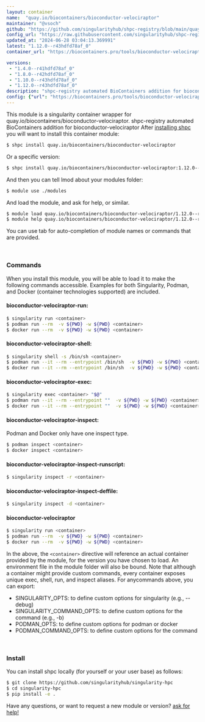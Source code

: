 ```yaml
---
layout: container
name:  "quay.io/biocontainers/bioconductor-velociraptor"
maintainer: "@vsoch"
github: "https://github.com/singularityhub/shpc-registry/blob/main/quay.io/biocontainers/bioconductor-velociraptor/container.yaml"
config_url: "https://raw.githubusercontent.com/singularityhub/shpc-registry/main/quay.io/biocontainers/bioconductor-velociraptor/container.yaml"
updated_at: "2024-06-28 03:04:13.369991"
latest: "1.12.0--r43hdfd78af_0"
container_url: "https://biocontainers.pro/tools/bioconductor-velociraptor"

versions:
 - "1.4.0--r41hdfd78af_0"
 - "1.8.0--r42hdfd78af_0"
 - "1.10.0--r43hdfd78af_0"
 - "1.12.0--r43hdfd78af_0"
description: "shpc-registry automated BioContainers addition for bioconductor-velociraptor"
config: {"url": "https://biocontainers.pro/tools/bioconductor-velociraptor", "maintainer": "@vsoch", "description": "shpc-registry automated BioContainers addition for bioconductor-velociraptor", "latest": {"1.12.0--r43hdfd78af_0": "sha256:3067f90b5a71c4dd76177d04ce0fcd6f6db8581c9ebec73d7576ba79726ab12e"}, "tags": {"1.4.0--r41hdfd78af_0": "sha256:44faf5989df8b6091a74f6ecb9bc17b8ede99bd67af8384915d41eb0eeb9a0ea", "1.8.0--r42hdfd78af_0": "sha256:dfdf5c113c6526bdc5d22f0b81959ab55587f9b7ddd62da70e22c95a50945ca2", "1.10.0--r43hdfd78af_0": "sha256:d8e487ae88664ee3f76c3f554110ba1262f8b4c2965e52763a822d949f631813", "1.12.0--r43hdfd78af_0": "sha256:3067f90b5a71c4dd76177d04ce0fcd6f6db8581c9ebec73d7576ba79726ab12e"}, "docker": "quay.io/biocontainers/bioconductor-velociraptor"}
---
```


This module is a singularity container wrapper for quay.io/biocontainers/bioconductor-velociraptor.
shpc-registry automated BioContainers addition for bioconductor-velociraptor
After [installing shpc](#install) you will want to install this container module:


```bash
$ shpc install quay.io/biocontainers/bioconductor-velociraptor
```

Or a specific version:

```bash
$ shpc install quay.io/biocontainers/bioconductor-velociraptor:1.12.0--r43hdfd78af_0
```

And then you can tell lmod about your modules folder:

```bash
$ module use ./modules
```

And load the module, and ask for help, or similar.

```bash
$ module load quay.io/biocontainers/bioconductor-velociraptor/1.12.0--r43hdfd78af_0
$ module help quay.io/biocontainers/bioconductor-velociraptor/1.12.0--r43hdfd78af_0
```

You can use tab for auto-completion of module names or commands that are provided.

<br>

### Commands

When you install this module, you will be able to load it to make the following commands accessible.
Examples for both Singularity, Podman, and Docker (container technologies supported) are included.

#### bioconductor-velociraptor-run:

```bash
$ singularity run <container>
$ podman run --rm  -v ${PWD} -w ${PWD} <container>
$ docker run --rm  -v ${PWD} -w ${PWD} <container>
```

#### bioconductor-velociraptor-shell:

```bash
$ singularity shell -s /bin/sh <container>
$ podman run --it --rm --entrypoint /bin/sh  -v ${PWD} -w ${PWD} <container>
$ docker run --it --rm --entrypoint /bin/sh  -v ${PWD} -w ${PWD} <container>
```

#### bioconductor-velociraptor-exec:

```bash
$ singularity exec <container> "$@"
$ podman run --it --rm --entrypoint ""  -v ${PWD} -w ${PWD} <container> "$@"
$ docker run --it --rm --entrypoint ""  -v ${PWD} -w ${PWD} <container> "$@"
```

#### bioconductor-velociraptor-inspect:

Podman and Docker only have one inspect type.

```bash
$ podman inspect <container>
$ docker inspect <container>
```

#### bioconductor-velociraptor-inspect-runscript:

```bash
$ singularity inspect -r <container>
```

#### bioconductor-velociraptor-inspect-deffile:

```bash
$ singularity inspect -d <container>
```



#### bioconductor-velociraptor

```bash
$ singularity run <container>
$ podman run --rm  -v ${PWD} -w ${PWD} <container>
$ docker run --rm  -v ${PWD} -w ${PWD} <container>
```


In the above, the `<container>` directive will reference an actual container provided
by the module, for the version you have chosen to load. An environment file in the
module folder will also be bound. Note that although a container
might provide custom commands, every container exposes unique exec, shell, run, and
inspect aliases. For anycommands above, you can export:

 - SINGULARITY_OPTS: to define custom options for singularity (e.g., --debug)
 - SINGULARITY_COMMAND_OPTS: to define custom options for the command (e.g., -b)
 - PODMAN_OPTS: to define custom options for podman or docker
 - PODMAN_COMMAND_OPTS: to define custom options for the command

<br>

### Install

You can install shpc locally (for yourself or your user base) as follows:

```bash
$ git clone https://github.com/singularityhub/singularity-hpc
$ cd singularity-hpc
$ pip install -e .
```

Have any questions, or want to request a new module or version? [ask for help!](https://github.com/singularityhub/singularity-hpc/issues)
